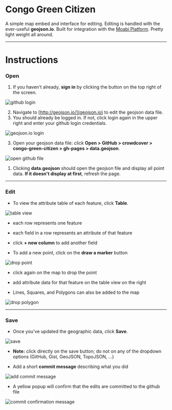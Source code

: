 # Congo Green Citizen

A simple map embed and interface for editing.  Editing is handled with the ever-useful **geojson.io**.  Built for integration with the [Moabi Platform](rdc.moabi.org). Pretty light weight all around.


***

# Instructions


### Open

1. If you haven't already, **sign in** by clicking the button on the top right of the screen.

![github login](https://cloud.githubusercontent.com/assets/4389360/4391329/2c3f6e2a-4404-11e4-98ff-7331fcb5260a.png)


2. Navigate to [http://geojson.io/](geojson.io) to edit the geojson data file.
  1. You should already be logged in.  If not, click login again in the upper right and enter your github login credentials.

![geojson.io login](https://cloud.githubusercontent.com/assets/4389360/4391334/32838550-4404-11e4-928a-fff84d680bda.png)


3. Open your geojson data file: click **Open >  GitHub > crowdcover > congo-green-citizen > gh-pages > data.geojson**.  

![open github file](https://cloud.githubusercontent.com/assets/4389360/4391335/386bb47e-4404-11e4-8739-b3850c59daa5.png)


  1. Clicking **data.geojson** should open the geojson file and display all point data.  **If it doesn't display at first**, refresh the page.


***

### Edit

* To view the attribute table of each feature, click **Table**.  

![table view](https://cloud.githubusercontent.com/assets/4389360/4393789/28e8f522-441b-11e4-9f59-cc662654e616.png)

  * each row represents one feature
  * each field in a row represents an attribute of that feature
  * click **+ new column** to add another field


* To add a new point, click on the **draw a marker** button

![drop point](https://cloud.githubusercontent.com/assets/4389360/4393790/2df5faf6-441b-11e4-9a09-d13d54d1075c.png)

  * click again on the map to drop the point
  * add attribute data for that feature on the table view on the right


* Lines, Squares, and Polygons can also be added to the map

![drop polygon](https://cloud.githubusercontent.com/assets/4389360/4393800/4613be8e-441b-11e4-8c42-cadc9d377741.png)


***

### Save

* Once you've updated the geographic data, click **Save**.

![save](https://cloud.githubusercontent.com/assets/4389360/4393804/548520d4-441b-11e4-8328-d6c7cf52a720.png)

  * **Note:** click directly on the save button; do not on any of the dropdown options (GitHub, Gist, GeoJSON, TopoJSON, ...)


* Add a short **commit message** describing what you did

![add commit message](https://cloud.githubusercontent.com/assets/4389360/4393808/5cc96282-441b-11e4-92da-c1f99666969d.png)


* A yellow popup will confirm that the edits are committed to the github file

![commit confirmation message](https://cloud.githubusercontent.com/assets/4389360/4393813/6970e26c-441b-11e4-9629-11da5d54bc81.png)
  
  
